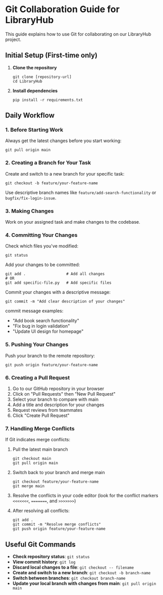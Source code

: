  # Git Collaboration Guide for LibraryHub

This guide explains how to use Git for collaborating on our LibraryHub project.

## Initial Setup (First-time only)

1. **Clone the repository**
   ```
   git clone [repository-url]
   cd LibraryHub
   ```

2. **Install dependencies**
   ```
   pip install -r requirements.txt
   ```

## Daily Workflow

### 1. Before Starting Work

Always get the latest changes before you start working:

```
git pull origin main
```

### 2. Creating a Branch for Your Task

Create and switch to a new branch for your specific task:

```
git checkout -b feature/your-feature-name
```

Use descriptive branch names like `feature/add-search-functionality` or `bugfix/fix-login-issue`.

### 3. Making Changes

Work on your assigned task and make changes to the codebase.

### 4. Committing Your Changes

Check which files you've modified:

```
git status
```

Add your changes to be committed:

```
git add .                  # Add all changes
# OR
git add specific-file.py   # Add specific files
```

Commit your changes with a descriptive message:

```
git commit -m "Add clear description of your changes"
```

 commit message examples:
- "Add book search functionality"
- "Fix bug in login validation"
- "Update UI design for homepage"

### 5. Pushing Your Changes

Push your branch to the remote repository:

```
git push origin feature/your-feature-name
```

### 6. Creating a Pull Request

1. Go to our GitHub repository in your browser
2. Click on "Pull Requests" then "New Pull Request"
3. Select your branch to compare with main
4. Add a title and description for your changes
5. Request reviews from teammates
6. Click "Create Pull Request"

### 7. Handling Merge Conflicts

If Git indicates merge conflicts:

1. Pull the latest main branch
   ```
   git checkout main
   git pull origin main
   ```

2. Switch back to your branch and merge main
   ```
   git checkout feature/your-feature-name
   git merge main
   ```

3. Resolve the conflicts in your code editor (look for the conflict markers `<<<<<<<`, `=======`, and `>>>>>>>`)

4. After resolving all conflicts:
   ```
   git add .
   git commit -m "Resolve merge conflicts"
   git push origin feature/your-feature-name
   ```

## Useful Git Commands

- **Check repository status**: `git status`
- **View commit history**: `git log`
- **Discard local changes to a file**: `git checkout -- filename`
- **Create and switch to a new branch**: `git checkout -b branch-name`
- **Switch between branches**: `git checkout branch-name`
- **Update your local branch with changes from main**: `git pull origin main`


